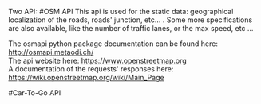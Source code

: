 Two API:
#OSM API
This api is used for the static data: geographical localization of the roads,
roads' junction, etc... . Some more specifications are also available, like
the number of traffic lanes, or the max speed, etc ...

The osmapi python package documentation can be found here: http://osmapi.metaodi.ch/  
The api website here: https://www.openstreetmap.org  
A documentation of the requests' responses here: https://wiki.openstreetmap.org/wiki/Main_Page



#Car-To-Go API